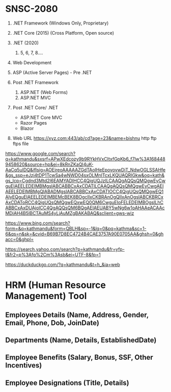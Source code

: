 # SNSC-2080

1. .NET Framework (Windows Only, Proprietary)
1. .NET Core (2015) (Cross Platform, Open source)
1. .NET (2020)
    1. 5, 6, 7, 8....

1. Web Development
1. ASP (Active Server Pages) - Pre .NET

1. Post .NET Framework
    1. ASP.NET (Web Forms)
    1. ASP.NET MVC
1. Post .NET Core/ .NET
    - ASP.NET Core MVC
    - Razor Pages
    - Blazor

1. Web URL
https://xyz.com:443/ab/cd?age=23&name=bishnu
http
ftp
ftps
file


https://www.google.com/search?q=kathmandu&sxsrf=APwXEdcozy9b9RYkHVxCItxfGpKb6_f7lw%3A1684489458620&source=hp&ei=8kRnZKaQI4uK-AaCq5uIDQ&iflsig=AOEireoAAAAAZGdTAoIHeEpovovwDiT_NdwOGLSSAHfe&gs_ssp=eJzj4tDP1TcwSa4wNWD04sxOLMnITcxLKQUAQRIGkw&oq=kath&gs_lcp=Cgdnd3Mtd2l6EAMYADIHCC4QigUQJzILCAAQgAQQsQMQgwEyCwguEIAEELEDEIMBMgsIABCABBCxAxCDATILCAAQgAQQsQMQgwEyCwgAEIAEELEDEIMBMgQIABADMgsIABCABBCxAxCDATIOCC4QigUQsQMQgwEQ1AIyEQguEIAEELEDEIMBEMcBEK8BOgcIIxCKBRAnOgQIIxAnOgsIABCKBRCxAxCDAToRCC4QigUQsQMQgwEQxwEQ0QM6CwguEIoFELEDEIMBOgsILhCABBCxAxDUAjoICC4QgAQQsQM6BQgAEIAEUABY5wNg6w1oAHAAeACAAcMDiAH4B5IBCTAuMS4yLjAuMZgBAKABAQ&sclient=gws-wiz


https://www.bing.com/search?form=&q=kathmandu&form=QBLH&sp=-1&lq=0&pq=kathma&sc=1-6&qs=n&sk=&cvid=B69B7D8EC4724B4CAE3757A90E0705AA&ghsh=0&ghacc=0&ghpl=


https://search.yahoo.com/search?p=kathmandu&fr=yfp-t&fr2=p%3Afp%2Cm%3Asb&ei=UTF-8&fp=1

https://duckduckgo.com/?q=kathmandu&t=h_&ia=web





# HRM (Human Resource Management) Tool
## Employees Details (Name, Address, Gender, Email, Phone, Dob, JoinDate)
## Departments (Name, Details, EstablishedDate)
## Employee Benefits (Salary, Bonus, SSF, Other Incentives)
## Employee Designations (Title, Details)


